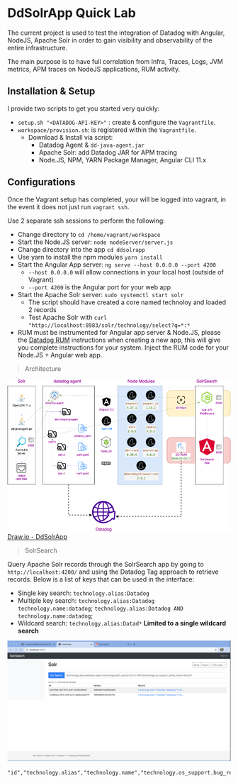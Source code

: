 # DdSolrApp Quick Lab

The current project is used to test the integration of Datadog with Angular, NodeJS, Apache Solr in order to gain visibility and observability of the entire infrastructure.

The main purpose is to have full correlation from Infra, Traces, Logs, JVM metrics, APM traces on NodeJS applications, RUM activity.

## Installation & Setup

I provide two scripts to get you started very quickly:

* `setup.sh "<DATADOG-API-KEY>"` : create & configure the `Vagrantfile`.
* `workspace/provision.sh`: is registered within the `Vagrantfile`.
  * Download & Install via script:
    * Datadog Agent & `dd-java-agent.jar`
    * Apache Solr: add Datadog JAR for APM tracing
    * Node.JS, NPM, YARN Package Manager, Angular CLI 11.x

## Configurations

Once the Vagrant setup has completed, your will be logged into vagrant, in the event it does not just run `vagrant ssh`.

Use 2 separate ssh sessions to perform the following:
* Change directory to `cd /home/vagrant/workspace` 
* Start the Node.JS server: `node nodeServer/server.js`
* Change directory into the app `cd ddsolrapp`
* Use yarn to install the npm modules `yarn install`
* Start the Angular App server: `ng serve --host 0.0.0.0 --port 4200`
    * `--host 0.0.0.0` will allow connections in your local host (outside of Vagrant)
    * `--port 4200` is the Angular port for your web app
* Start the Apache Solr server: `sudo systemctl start solr`
    * The script should have created a core named technoloy and loaded 2 records
    * Test Apache Solr with `curl "http://localhost:8983/solr/technology/select?q=*:*`
* RUM must be instrumented for Angular app server & Node.JS, please the [Datadog RUM](https://app.datadoghq.com/rum) instructions when creating a new app, this will give you complete instructions for your system. Inject the RUM code for your Node.JS + Angular web app.

> Architecture

![DdSolrApp](DdSolrApp.png) [Draw.io - DdSolrApp](DdSolrApp.drawio)

> SolrSearch

Query Apache Solr records through the SolrSearch app by going to `http://localhost:4200/` and using the Datadog Tag approach  to retrieve records. Below is a list of keys that can be used in the interface:

* Single key search: `technology.alias:Datadog`
* Multiple key search: `technology.alias:Datadog technology.name:datadog`; `technology.alias:Datadog AND technology.name:datadog`;
* Wildcard search: `technology.alias:Datad*` **Limited to a single wildcard search**

![SolrSearch](SolrSearch.png)
```csv
"id","technology.alias","technology.name","technology.os_support.bug_report_url","technology.os_support.distrib_codename","technology.os_support.distrib_description","technology.os_support.distrib_id","technology.os_support.distrib_release","technology.os_support.home_url","technology.os_support.id","technology.os_support.id_like","technology.os_support.name","technology.os_support.pretty_name","technology.os_support.support_url","technology.os_support.ubuntu_codename","technology.os_support.version","technology.os_support.version_codename","technology.os_support.version_id","technology.tech_conf","technology.tech_confdir","technology.tech_firstconf","technology.tech_type","technology.tech_version"
```


